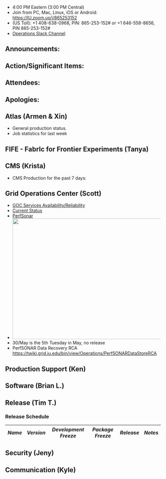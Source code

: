    * 4:00 PM Eastern (3:00 PM Central)
   * Join from PC, Mac, Linux, iOS or Android: https://IU.zoom.us/j/865253152
   * (US Toll): +1 408-638-0968, PIN: 865-253-152# or +1 646-558-8656, PIN 865-253-152#
   * [Operations Slack Channel](https://opensciencegrid.slack.com/messages/C5GAYBGA0/)
   
## Announcements: 

## Action/Significant Items: 

## Attendees: 

## Apologies: 

## Atlas (Armen & Xin)
   * General production status. 
   * Job statistics for last week

## FIFE - FabrIc for Frontier Experiments (Tanya)


## CMS (Krista)
   * CMS Production for the past 7 days:


## Grid Operations Center (Scott)
   * [GOC Services Availability/Reliability](http://tinyurl.com/pre26vw)
   * [Current Status](http://monitor.grid.iu.edu/availability/production.html)
   * [PerfSonar](http://maddash.aglt2.org/maddash-webui/index.cgi?dashboard=OSG\%20Grid\%20Operations\%20Center\%20Test\%20Mesh\%20Config)
   * <img src="http://steige.grid.iu.edu/steige/22May2017.osg-flock.png" width='630' height='390'  /><br>
   * 30/May is the 5th Tuesday in May, no release
   * PerfSONAR Data Recovery RCA https://twiki.grid.iu.edu/bin/view/Operations/PerfSONARDataStoreRCA
      
## Production Support (Ken)
   
## Software (Brian L.)

## Release (Tim T.)
### Release Schedule
| *Name* | *Version* | *Development Freeze* | *Package Freeze* | *Release* | *Notes* |
| ------ | --------- | -------------------- | ---------------- | --------- | ------- |

## Security (Jeny)

## Communication (Kyle)
